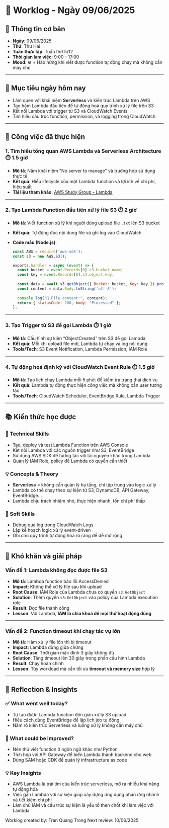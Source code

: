 # 📘 Worklog - Ngày 09/06/2025

## 📅 Thông tin cơ bản

* **Ngày**: 09/06/2025
* **Thứ**: Thứ Hai
* **Tuần thực tập**: Tuần thứ 5/12
* **Thời gian làm việc**: 9:00 - 17:00
* **Mood**: ⚙️ + Hào hứng khi viết được function tự động chạy mà không cần máy chủ

---

## 🎯 Mục tiêu ngày hôm nay

* Làm quen với khái niệm **Serverless** và kiến trúc Lambda trên AWS
* Tạo hàm Lambda đầu tiên để tự động hoá quy trình xử lý file trên S3
* Kết nối Lambda với trigger từ S3 và CloudWatch Events
* Tìm hiểu cấu trúc function, permission, và logging trong CloudWatch

---

## 💼 Công việc đã thực hiện

### 1. Tìm hiểu tổng quan AWS Lambda và Serverless Architecture ⏱️ 1.5 giờ

* **Mô tả**: Nắm khái niệm "No server to manage" và trường hợp sử dụng thực tế
* **Kết quả**: Hiểu lifecycle của một Lambda function và lợi ích về chi phí, hiệu suất
* **Tài liệu tham khảo**: [AWS Study Group - Lambda](https://000022.awsstudygroup.com/vi/)

---

### 2. Tạo Lambda Function đầu tiên xử lý file S3 ⏱️ 2 giờ

* **Mô tả**: Viết function xử lý khi người dùng upload file `.txt` lên S3 bucket
* **Kết quả**: Tự động đọc nội dung file và ghi log vào CloudWatch
* **Code mẫu (Node.js)**:

  ```js
  const AWS = require('aws-sdk');
  const s3 = new AWS.S3();

  exports.handler = async (event) => {
    const bucket = event.Records[0].s3.bucket.name;
    const key = event.Records[0].s3.object.key;
    
    const data = await s3.getObject({ Bucket: bucket, Key: key }).promise();
    const content = data.Body.toString('utf-8');
    
    console.log("📄 File content:", content);
    return { statusCode: 200, body: "Processed" };
  };
  ```

---

### 3. Tạo Trigger từ S3 để gọi Lambda ⏱️ 1 giờ

* **Mô tả**: Cấu hình sự kiện “ObjectCreated” trên S3 để gọi Lambda
* **Kết quả**: Mỗi khi upload file mới, Lambda tự chạy và log nội dung
* **Tools/Tech**: S3 Event Notification, Lambda Permission, IAM Role

---

### 4. Tự động hoá định kỳ với CloudWatch Event Rule ⏱️ 1.5 giờ

* **Mô tả**: Tạo lịch chạy Lambda mỗi 5 phút để kiểm tra trạng thái dịch vụ
* **Kết quả**: Lambda tự động thực hiện công việc mà không cần user tương tác
* **Tools/Tech**: CloudWatch Scheduler, EventBridge Rule, Lambda Trigger

---

## 📚 Kiến thức học được

### 🔧 Technical Skills

* Tạo, deploy và test Lambda Function trên AWS Console
* Kết nối Lambda với các nguồn trigger như S3, EventBridge
* Sử dụng AWS SDK để tương tác với tài nguyên khác trong Lambda
* Quản lý IAM Role, policy để Lambda có quyền cần thiết

### 💡 Concepts & Theory

* **Serverless** = không cần quản lý hạ tầng, chỉ tập trung vào logic xử lý
* Lambda có thể chạy theo sự kiện từ S3, DynamoDB, API Gateway, EventBridge...
* Lambda chịu trách nhiệm nhỏ, thực hiện nhanh, tốn chi phí thấp

### 🤝 Soft Skills

* Debug qua log trong CloudWatch Logs
* Lập kế hoạch logic xử lý event-driven
* Ghi chú quy trình tự động hóa rõ ràng để dễ mở rộng

---

## 🚧 Khó khăn và giải pháp

### Vấn đề 1: Lambda không đọc được file S3

* **Mô tả**: Lambda function báo lỗi AccessDenied
* **Impact**: Không thể xử lý file sau khi upload
* **Root Cause**: IAM Role của Lambda chưa có quyền `s3:GetObject`
* **Solution**: Thêm quyền `s3:GetObject` vào policy của Lambda execution role
* **Result**: Đọc file thành công
* **Lesson**: Với Lambda, **IAM là chìa khoá để mọi thứ hoạt động đúng**

---

### Vấn đề 2: Function timeout khi chạy tác vụ lớn

* **Mô tả**: Hàm xử lý file lớn thì bị timeout
* **Impact**: Lambda dừng giữa chừng
* **Root Cause**: Thời gian mặc định 3 giây không đủ
* **Solution**: Tăng timeout lên 30 giây trong phần cấu hình Lambda
* **Result**: Chạy hoàn chỉnh
* **Lesson**: Tùy workload mà cần tối ưu **timeout và memory size** hợp lý

---

## 💭 Reflection & Insights

### ✅ What went well today?

* Tự tạo được Lambda function đơn giản xử lý S3 upload
* Hiểu cách dùng EventBridge để lập lịch job tự động
* Nắm rõ kiến trúc Serverless và luồng xử lý không cần máy chủ

### 🔄 What could be improved?

* Nên thử viết function ở ngôn ngữ khác như Python
* Tích hợp với API Gateway để biến Lambda thành backend cho web
* Dùng SAM hoặc CDK để quản lý infrastructure as code

### 💡 Key Insights

* AWS Lambda là trái tim của kiến trúc serverless, mở ra nhiều khả năng tự động hóa
* Việc gắn Lambda với sự kiện giúp xây dựng ứng dụng phản ứng nhanh và tiết kiệm chi phí
* Làm chủ IAM và cấu trúc sự kiện là yếu tố then chốt khi làm việc với Lambda

Worklog created by: Tran Quang Trong
Next review: 10/06/2025